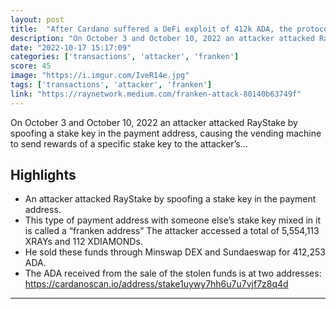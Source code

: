 ```yaml
---
layout: post
title:  "After Cardano suffered a DeFi exploit of 412k ADA, the protocol is putting forward an 80k ADA reward for the hacker to return the stolen funds"
description: "On October 3 and October 10, 2022 an attacker attacked RayStake by spoofing a stake key in the payment address, causing the vending machine to send rewards of a specific stake key to the attacker’s…"
date: "2022-10-17 15:17:09"
categories: ['transactions', 'attacker', 'franken']
score: 45
image: "https://i.imgur.com/IveR14e.jpg"
tags: ['transactions', 'attacker', 'franken']
link: "https://raynetwork.medium.com/franken-attack-80140b63749f"
---
```


On October 3 and October 10, 2022 an attacker attacked RayStake by spoofing a stake key in the payment address, causing the vending machine to send rewards of a specific stake key to the attacker’s…

## Highlights

- An attacker attacked RayStake by spoofing a stake key in the payment address.
- This type of payment address with someone else’s stake key mixed in it is called a “franken address” The attacker accessed a total of 5,554,113 XRAYs and 112 XDIAMONDs.
- He sold these funds through Minswap DEX and Sundaeswap for 412,253 ADA.
- The ADA received from the sale of the stolen funds is at two addresses: https://cardanoscan.io/address/stake1uywy7hh6u7u7vjf7z8q4d

---
